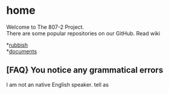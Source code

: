 # home
Welcome to The 807-2 Project.  
There are some popular repositories on our GitHub. Read wiki

*[rubbish](https://github.com/807-2/rubbish/wiki)  
*[documents](https://github.com/807-2/documents/wiki) 


## [FAQ} You notice any grammatical errors
I am not an native English speaker. tell as 

